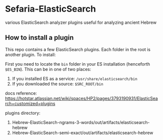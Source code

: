 # Sefaria-ElasticSearch
various ElasticSearch analyzer plugins useful for analyzing ancient Hebrew

## How to install a plugin
This repo contains a few ElasticSearch plugins. Each folder in the root is another plugin.
To install:

First you need to locate the `bin` folder in your ES installation (henceforth `$ES_BIN`). This can be in one of two places:

1. If you installed ES as a service: `/usr/share/elasticsearch/bin`
2. If you downloaded the source: `$SRC_ROOT/bin`

docs reference: https://hotstar.atlassian.net/wiki/spaces/HP2/pages/3793190931/ElasticSearch+customized+plugins

plugins directory: 
1. Hebrew-ElasticSearch-ngrams-3-words/out/artifacts/elasticsearch-hebrew
2. Hebrew-ElasticSearch-semi-exact/out/artifacts/elasticsearch-hebrew